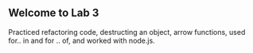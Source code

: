 ## Welcome to Lab 3 

Practiced refactoring code, destructing an object, arrow functions, used for.. in and for .. of, and worked with node.js.
